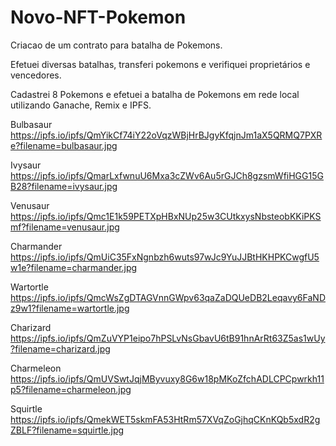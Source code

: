# Novo-NFT-Pokemon

Criacao de um contrato para batalha de Pokemons.

Efetuei diversas batalhas, transferi pokemons e verifiquei proprietários e vencedores.

Cadastrei 8 Pokemons e efetuei a batalha de Pokemons em rede local utilizando Ganache, Remix e IPFS.

Bulbasaur
https://ipfs.io/ipfs/QmYikCf74iY22oVqzWBjHrBJgyKfqjnJm1aX5QRMQ7PXRe?filename=bulbasaur.jpg

Ivysaur
https://ipfs.io/ipfs/QmarLxfwnuU6Mxa3cZWv6Au5rGJCh8gzsmWfiHGG15GB28?filename=ivysaur.jpg

Venusaur
https://ipfs.io/ipfs/Qmc1E1k59PETXpHBxNUp25w3CUtkxysNbsteobKKiPKSmf?filename=venusaur.jpg

Charmander
https://ipfs.io/ipfs/QmUiC35FxNgnbzh6wuts97wJc9YuJJBtHKHPKCwgfU5w1e?filename=charmander.jpg

Wartortle
https://ipfs.io/ipfs/QmcWsZgDTAGVnnGWpv63qaZaDQUeDB2Leqavy6FaNDz9w1?filename=wartortle.jpg

Charizard
https://ipfs.io/ipfs/QmZuVYP1eipo7hPSLvNsGbavU6tB91hnArRt63Z5as1wUy?filename=charizard.jpg

Charmeleon
https://ipfs.io/ipfs/QmUVSwtJqjMByvuxy8G6w18pMKoZfchADLCPCpwrkh11p5?filename=charmeleon.jpg

Squirtle
https://ipfs.io/ipfs/QmekWET5skmFA53HtRm57XVqZoGjhqCKnKQb5xdR2gZBLF?filename=squirtle.jpg

